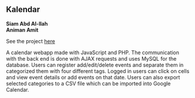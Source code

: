 ## Kalendar
<!-- ## CSE 330 Module 5 (Group) -->

**Siam Abd Al-Ilah  
Animan Amit**

See the project [here](http://ec2-52-15-37-3.us-east-2.compute.amazonaws.com/~siamabdalilah/calendar/calendar.html)

A calendar webapp made with JavaScript and PHP. The communication with the back end is done with AJAX requests and uses MySQL for the database. Users can register add/edit/delete events and separate them in categorized them with four different tags. Logged in users can click on cells and view event details or add events on that date. Users can also export selected categories to a CSV file which can be imported into Google Calendar.

<!-- ### Creative portion involves:
* Being able to separate events into 4 different tags.  
* Year view navigation on the side bar to enable   faster switching between months and years.  
* Adding event after selecting a cell would prefill the add event with specified date.  
* Overflow in each cell is handled by enabling scroll.  
* Export events from selected tags of calendar to a well formatted CSV file which can then be imported to Google Calendar. So you get all features of google calendar. Ples giv xtra crdzs

### Note on page validation
The HTML page does not validate because of having empty <tr> tags in the file. We decided to have it that way because the number of rows can change depending on the month and removing and adding tr tags each time would seemed to unnecessarily complicate the logic. The empty tr tags have no effect on the visual.  

Another warning we get is for using date and time type inputs, which the validator says might not work on all browsers. We checked the latest versions of Chrome and Firefox and it works fine.


Sample User with preloaded events:
Username: testing
Password: testing


Note: The table cells scroll in case of overflow. The cells are not clickable until a user is logged in. Clicking will not work when the text selector cursor is visible. -->

